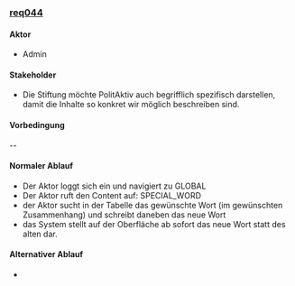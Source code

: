 
### [req044](https://github.com/PolitAktiv/politaktiv-requirements/tree/master/de/requirements/req044/req044.md) 

#### Aktor
 * Admin


#### Stakeholder
 * Die Stiftung möchte PolitAktiv auch begrifflich spezifisch darstellen, damit die Inhalte so konkret wir möglich beschreiben sind.


#### Vorbedingung
--


#### Normaler Ablauf
 * Der Aktor loggt sich ein und navigiert zu GLOBAL
 * Der Aktor ruft den Content auf: SPECIAL_WORD
 * der Aktor sucht in der Tabelle das gewünschte Wort (im gewünschten Zusammenhang) und schreibt daneben das neue Wort
 * das System stellt auf der Oberfläche ab sofort das neue Wort statt des alten dar.


#### Alternativer Ablauf
 * 

